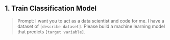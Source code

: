 ## 1. Train Classification Model

> Prompt: I want you to act as a data scientist and code for me. I have a dataset of `[describe dataset]`. Please build a machine learning model that predicts `[target variable]`.